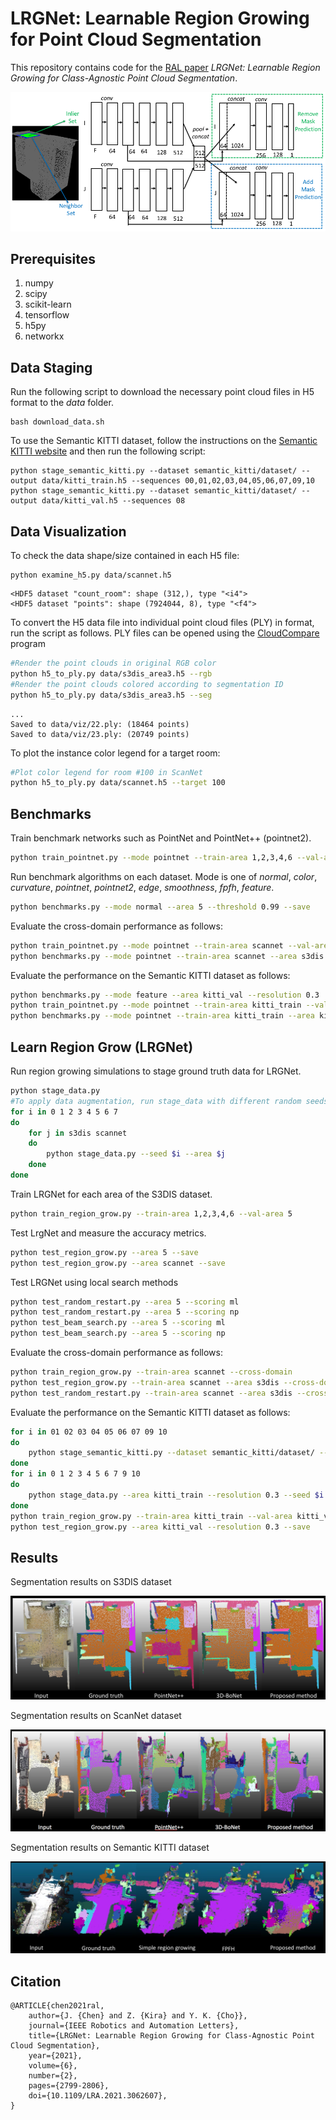 # LRGNet: Learnable Region Growing for Point Cloud Segmentation

This repository contains code for the
[RAL paper](https://ieeexplore.ieee.org/document/9364361)
*LRGNet: Learnable Region Growing for Class-Agnostic Point Cloud Segmentation*.

![architecture](figures/architecture.png?raw=true)

## Prerequisites

1. numpy
2. scipy
3. scikit-learn
4. tensorflow
5. h5py
6. networkx

## Data Staging

Run the following script to download the necessary point cloud files in H5 format to the *data* folder.

```
bash download_data.sh
```

To use the Semantic KITTI dataset, follow the instructions on the [Semantic KITTI website](http://semantic-kitti.org/dataset.html)
and then run the following script:

```
python stage_semantic_kitti.py --dataset semantic_kitti/dataset/ --output data/kitti_train.h5 --sequences 00,01,02,03,04,05,06,07,09,10
python stage_semantic_kitti.py --dataset semantic_kitti/dataset/ --output data/kitti_val.h5 --sequences 08
```

## Data Visualization

To check the data shape/size contained in each H5 file:

```
python examine_h5.py data/scannet.h5
```

```
<HDF5 dataset "count_room": shape (312,), type "<i4">
<HDF5 dataset "points": shape (7924044, 8), type "<f4">
```

To convert the H5 data file into individual point cloud files (PLY) in format, run the script as follows.
PLY files can be opened using the [CloudCompare](https://www.danielgm.net/cc/) program

```bash
#Render the point clouds in original RGB color
python h5_to_ply.py data/s3dis_area3.h5 --rgb
#Render the point clouds colored according to segmentation ID
python h5_to_ply.py data/s3dis_area3.h5 --seg
```

```
...
Saved to data/viz/22.ply: (18464 points)
Saved to data/viz/23.ply: (20749 points)
```

To plot the instance color legend for a target room:

```bash
#Plot color legend for room #100 in ScanNet
python h5_to_ply.py data/scannet.h5 --target 100
```

## Benchmarks

Train benchmark networks such as PointNet and PointNet++ (pointnet2).
```bash
python train_pointnet.py --mode pointnet --train-area 1,2,3,4,6 --val-area 5
```

Run benchmark algorithms on each dataset. Mode is one of *normal*, *color*, *curvature*, *pointnet*, *pointnet2*, *edge*, *smoothness*, *fpfh*, *feature*.

```bash
python benchmarks.py --mode normal --area 5 --threshold 0.99 --save
```

Evaluate the cross-domain performance as follows:
```bash
python train_pointnet.py --mode pointnet --train-area scannet --val-area s3dis --cross-domain
python benchmarks.py --mode pointnet --train-area scannet --area s3dis --cross-domain
```

Evaluate the performance on the Semantic KITTI dataset as follows:
```bash
python benchmarks.py --mode feature --area kitti_val --resolution 0.3
python train_pointnet.py --mode pointnet --train-area kitti_train --val-area kitti_val
python benchmarks.py --mode pointnet --train-area kitti_train --area kitti_val --resolution 0.3
```

## Learn Region Grow (LRGNet)

Run region growing simulations to stage ground truth data for LRGNet.

```bash
python stage_data.py
#To apply data augmentation, run stage_data with different random seeds
for i in 0 1 2 3 4 5 6 7
do
	for j in s3dis scannet
	do
		python stage_data.py --seed $i --area $j
	done
done
```

Train LRGNet for each area of the S3DIS dataset.

```bash
python train_region_grow.py --train-area 1,2,3,4,6 --val-area 5
```

Test LrgNet and measure the accuracy metrics.

```bash
python test_region_grow.py --area 5 --save
python test_region_grow.py --area scannet --save
```

Test LRGNet using local search methods
```bash
python test_random_restart.py --area 5 --scoring ml
python test_random_restart.py --area 5 --scoring np
python test_beam_search.py --area 5 --scoring ml
python test_beam_search.py --area 5 --scoring np
```

Evaluate the cross-domain performance as follows:
```bash
python train_region_grow.py --train-area scannet --cross-domain
python test_region_grow.py --train-area scannet --area s3dis --cross-domain
python test_random_restart.py --train-area scannet --area s3dis --cross-domain --scoring np
```

Evaluate the performance on the Semantic KITTI dataset as follows:
```bash
for i in 01 02 03 04 05 06 07 09 10
do
    python stage_semantic_kitti.py --dataset semantic_kitti/dataset/ --output data/kitti_train_"$i".h5 --sequences $i --skip 1
done
for i in 0 1 2 3 4 5 6 7 9 10
do
    python stage_data.py --area kitti_train --resolution 0.3 --seed $i
done
python train_region_grow.py --train-area kitti_train --val-area kitti_val --multiseed 11 
python test_region_grow.py --area kitti_val --resolution 0.3 --save
```

## Results

Segmentation results on S3DIS dataset

![s3dis-results](figures/s3dis_results.png?raw=true)

Segmentation results on ScanNet dataset

![scannet-results](figures/scannet_results.png?raw=true)

Segmentation results on Semantic KITTI dataset

![kitti-results](figures/kitti_combined.png?raw=true)

Citation
--------

	@ARTICLE{chen2021ral,
		author={J. {Chen} and Z. {Kira} and Y. K. {Cho}},
		journal={IEEE Robotics and Automation Letters}, 
		title={LRGNet: Learnable Region Growing for Class-Agnostic Point Cloud Segmentation}, 
		year={2021},
		volume={6},
		number={2},
		pages={2799-2806},
		doi={10.1109/LRA.2021.3062607},
	}
